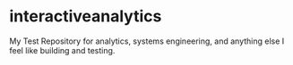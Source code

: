 # interactiveanalytics
My Test Repository for analytics, systems engineering, and anything else I feel like building and testing.

